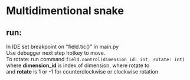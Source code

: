 # Multidimentional snake  
## run:
In IDE set breakpoint on "field.tic()" in main.py  
Use debugger next step hotkey to move.  
To rotate: run command `field.control(dimension_id: int, rotate: int)`  
where **dimension_id** is index of dimension, where rotate to  
and **rotate** is 1 or -1 for counterclockwise or clockwise rotation  
  